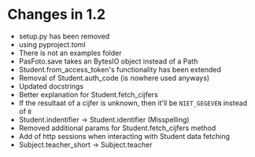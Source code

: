 # Changes in 1.2
- setup.py has been removed
- using pyproject.toml
- There is not an examples folder
- PasFoto.save takes an BytesIO object instead of a Path
- Student.from_access_token's functionality has been extended
- Removal of Student.auth_code (is nowhere used anyways)
- Updated docstrings
- Better explanation for Student.fetch_cijfers 
- If the resultaat of a cijfer is unknown, then it'll be ``NIET_GEGEVEN`` instead of ``0``
- Student.indentifier -> Student.identifier (Misspelling)
- Removed additional params for Student.fetch_cijfers method 
- Add of http sessions when interacting with Student data fetching
- Subject.teacher_short -> Subject.teacher
